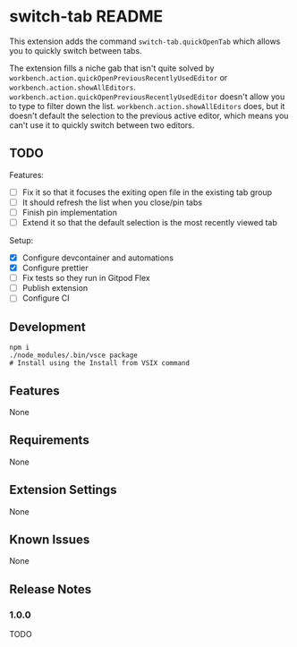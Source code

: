 # switch-tab README

This extension adds the command `switch-tab.quickOpenTab` which allows you to quickly switch between tabs.

The extension fills a niche gab that isn't quite solved by `workbench.action.quickOpenPreviousRecentlyUsedEditor` or `workbench.action.showAllEditors`. `workbench.action.quickOpenPreviousRecentlyUsedEditor` doesn't allow you to type to filter down the list. `workbench.action.showAllEditors` does, but it doesn't default the selection to the previous active editor, which means you can't use it to quickly switch between two editors.

## TODO

Features:

-   [ ] Fix it so that it focuses the exiting open file in the existing tab group
-   [ ] It should refresh the list when you close/pin tabs
-   [ ] Finish pin implementation
-   [ ] Extend it so that the default selection is the most recently viewed tab

Setup:

-   [x] Configure devcontainer and automations
-   [x] Configure prettier
-   [ ] Fix tests so they run in Gitpod Flex
-   [ ] Publish extension
-   [ ] Configure CI

## Development

```
npm i
./node_modules/.bin/vsce package
# Install using the Install from VSIX command
```

## Features

None

## Requirements

None

## Extension Settings

None

## Known Issues

None

## Release Notes

### 1.0.0

TODO
